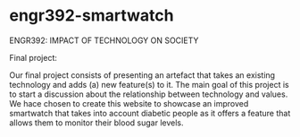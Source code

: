 # engr392-smartwatch
ENGR392: IMPACT OF TECHNOLOGY ON SOCIETY

Final project:

Our final project consists of presenting an artefact that takes an existing technology and adds (a) new feature(s) to it. The main goal of this project is to start a discussion about the relationship between technology and values.
We hace chosen to create this website to showcase an improved smartwatch that takes into account diabetic people as it offers a feature that allows them to monitor their blood sugar levels. 
